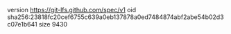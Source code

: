 version https://git-lfs.github.com/spec/v1
oid sha256:23818fc20cef6755c639a0eb137878a0ed7484874abf2abe54b02d3c07e1b641
size 9430
